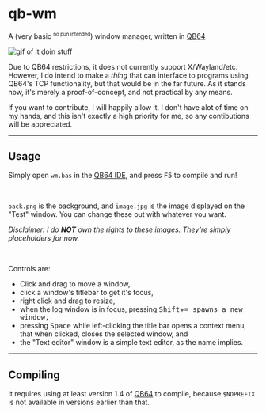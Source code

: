 # qb-wm
A (very basic <sup><small>no pun intended</small></sup>) window manager, written in [QB64](https://qb64.org)

![gif of it doin stuff](https://raw.githubusercontent.com/all-other-usernames-were-taken/all-other-usernames-were-taken/main/files/qb-wm.gif)

Due to QB64 restrictions, it does not currently support X/Wayland/etc. However, I do intend to make a *thing* that can interface to programs using QB64's TCP functionality, but that would be in the far future. As it stands now, it's merely a proof-of-concept, and not practical by any means.

If you want to contribute, I will happily allow it. I don't have alot of time on my hands, and this isn't exactly a high priority for me, so any contibutions will be appreciated.

---

## Usage
Simply open `wm.bas` in the [QB64 IDE](https://github.com/QB64Team/qb64/releases/), and press <kbd>F5</kbd> to compile and run!

<br />

`back.png` is the background, and `image.jpg` is the image displayed on the "Test" window. You can change these out with whatever you want.

*Disclaimer: I do **NOT** own the rights to these images. They're simply placeholders for now.*

<br />

Controls are:

- Click and drag to move a window,
- click a window's titlebar to get it's focus,
- right click and drag to resize,
- when the log window is in focus, pressing <kbd>Shift</kbd>+<kbd>=</kpd> spawns a new window,
- pressing <kbd>Space</kbd> while left-clicking the title bar opens a context menu, that when clicked, closes the selected window, and
- the "Text editor" window is a simple text editor, as the name implies.

---

## Compiling
It requires using at least version 1.4 of [QB64](https://qb64.org) to compile, because `$NOPREFIX` is not available in versions earlier than that.
